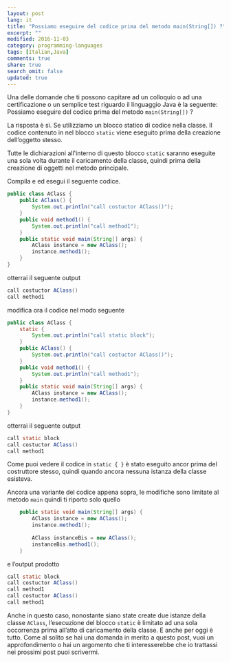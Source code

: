 ```yaml
---
layout: post
lang: it
title: "Possiamo eseguire del codice prima del metodo main(String[]) ?"
excerpt: ""
modified: 2016-11-03
category: programming-languages
tags: [Italian,Java]
comments: true
share: true
search_omit: false
updated: true
---
```


﻿Una delle domande che ti possono capitare ad un colloquio o ad una certificazione o un semplice test riguardo il linguaggio Java è la seguente:
Possiamo eseguire del codice prima del metodo `main(String[])` ?

La risposta è sì. Se utilizziamo un blocco statico di codice nella classe. Il codice contenuto in nel blocco `static` viene eseguito prima della creazione dell’oggetto stesso. 

Tutte le dichiarazioni all'interno di questo blocco `static` saranno eseguite una sola volta durante il caricamento della classe, quindi prima della creazione di oggetti nel metodo principale.

Compila e ed esegui il seguente codice.

```java
public class AClass {
    public AClass() {
        System.out.println("call costuctor AClass()");
    }
    public void method1() {
        System.out.println("call method1");
    }
    public static void main(String[] args) {
        AClass instance = new AClass();
        instance.method1();
    }
}
```

otterrai il seguente output

```java
call costuctor AClass()
call method1
```

modifica ora il codice nel modo seguente

```java
public class AClass {
    static {
        System.out.println("call static block");
    }
    public AClass() {
        System.out.println("call costuctor AClass()");
    }
    public void method1() {
        System.out.println("call method1");
    }
    public static void main(String[] args) {
        AClass instance = new AClass();
        instance.method1();
    }
}
```

otterrai il seguente output

```java
call static block
call costuctor AClass()
call method1
```

Come puoi vedere il codice in `static { }` è stato eseguito ancor prima del costruttore stesso, quindi quando ancora nessuna istanza della classe esisteva.

Ancora una variante del codice appena sopra, le modifiche sono limitate al metodo `main` quindi ti riporto solo quello

```java
    public static void main(String[] args) {
        AClass instance = new AClass();
        instance.method1();
        
        AClass instanceBis = new AClass();
        instanceBis.method1();
    }
```

e l’output prodotto

```java
call static block
call costuctor AClass()
call method1
call costuctor AClass()
call method1
```

Anche in questo caso, nonostante siano state create due istanze della classe `AClass`, l’esecuzione del blocco `static` è limitato ad una sola occorrenza prima all’atto di caricamento della classe.
E anche per oggi è tutto. Come al solito se hai una domanda in merito a questo post, vuoi un approfondimento o hai un argomento che ti interesserebbe che io trattassi nei prossimi post puoi scrivermi.

